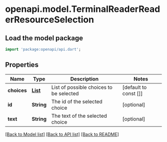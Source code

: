 # openapi.model.TerminalReaderReaderResourceSelection

## Load the model package
```dart
import 'package:openapi/api.dart';
```

## Properties
Name | Type | Description | Notes
------------ | ------------- | ------------- | -------------
**choices** | [**List<TerminalReaderReaderResourceChoice>**](TerminalReaderReaderResourceChoice.md) | List of possible choices to be selected | [default to const []]
**id** | **String** | The id of the selected choice | [optional] 
**text** | **String** | The text of the selected choice | [optional] 

[[Back to Model list]](../README.md#documentation-for-models) [[Back to API list]](../README.md#documentation-for-api-endpoints) [[Back to README]](../README.md)


